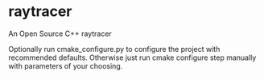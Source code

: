 # raytracer

An Open Source C++ raytracer

Optionally run cmake_configure.py to configure the project with recommended defaults. Otherwise just run cmake configure step manually with parameters of your choosing.